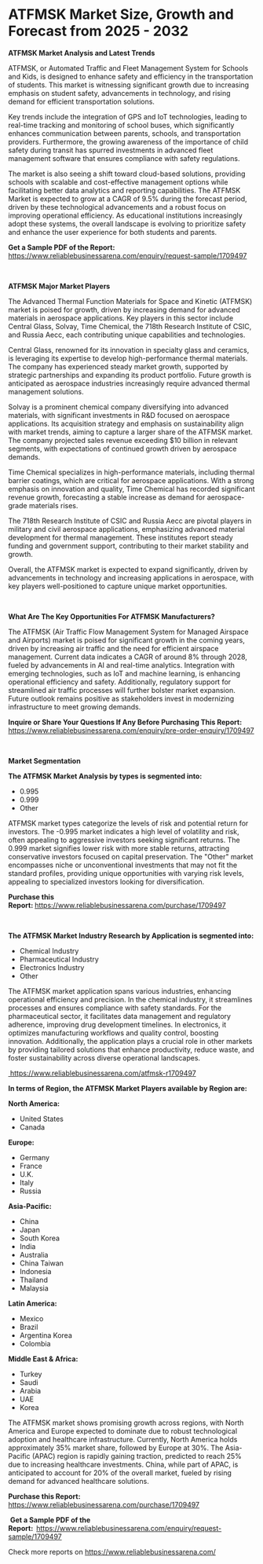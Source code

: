 <p><h1>ATFMSK Market Size, Growth and Forecast from 2025 - 2032</h1></p><p><strong>ATFMSK Market Analysis and Latest Trends</strong></p>
<p><p>ATFMSK, or Automated Traffic and Fleet Management System for Schools and Kids, is designed to enhance safety and efficiency in the transportation of students. This market is witnessing significant growth due to increasing emphasis on student safety, advancements in technology, and rising demand for efficient transportation solutions. </p><p>Key trends include the integration of GPS and IoT technologies, leading to real-time tracking and monitoring of school buses, which significantly enhances communication between parents, schools, and transportation providers. Furthermore, the growing awareness of the importance of child safety during transit has spurred investments in advanced fleet management software that ensures compliance with safety regulations.</p><p>The market is also seeing a shift toward cloud-based solutions, providing schools with scalable and cost-effective management options while facilitating better data analytics and reporting capabilities. The ATFMSK Market is expected to grow at a CAGR of 9.5% during the forecast period, driven by these technological advancements and a robust focus on improving operational efficiency. As educational institutions increasingly adopt these systems, the overall landscape is evolving to prioritize safety and enhance the user experience for both students and parents.</p></p>
<p><strong>Get a Sample PDF of the Report:&nbsp;</strong> <a href="https://www.reliablebusinessarena.com/enquiry/request-sample/1709497?utm_campaign=1990&utm_medium=2&utm_source=Github&utm_content=ia&utm_term=10012025&utm_id=atfmsk">https://www.reliablebusinessarena.com/enquiry/request-sample/1709497</a></p>
<p>&nbsp;</p>
<p><strong>ATFMSK Major Market Players</strong></p>
<p><p>The Advanced Thermal Function Materials for Space and Kinetic (ATFMSK) market is poised for growth, driven by increasing demand for advanced materials in aerospace applications. Key players in this sector include Central Glass, Solvay, Time Chemical, the 718th Research Institute of CSIC, and Russia Aecc, each contributing unique capabilities and technologies.</p><p>Central Glass, renowned for its innovation in specialty glass and ceramics, is leveraging its expertise to develop high-performance thermal materials. The company has experienced steady market growth, supported by strategic partnerships and expanding its product portfolio. Future growth is anticipated as aerospace industries increasingly require advanced thermal management solutions.</p><p>Solvay is a prominent chemical company diversifying into advanced materials, with significant investments in R&D focused on aerospace applications. Its acquisition strategy and emphasis on sustainability align with market trends, aiming to capture a larger share of the ATFMSK market. The company projected sales revenue exceeding $10 billion in relevant segments, with expectations of continued growth driven by aerospace demands.</p><p>Time Chemical specializes in high-performance materials, including thermal barrier coatings, which are critical for aerospace applications. With a strong emphasis on innovation and quality, Time Chemical has recorded significant revenue growth, forecasting a stable increase as demand for aerospace-grade materials rises.</p><p>The 718th Research Institute of CSIC and Russia Aecc are pivotal players in military and civil aerospace applications, emphasizing advanced material development for thermal management. These institutes report steady funding and government support, contributing to their market stability and growth.</p><p>Overall, the ATFMSK market is expected to expand significantly, driven by advancements in technology and increasing applications in aerospace, with key players well-positioned to capture unique market opportunities.</p></p>
<p>&nbsp;</p>
<p><strong>What Are The Key Opportunities For ATFMSK Manufacturers?</strong></p>
<p><p>The ATFMSK (Air Traffic Flow Management System for Managed Airspace and Airports) market is poised for significant growth in the coming years, driven by increasing air traffic and the need for efficient airspace management. Current data indicates a CAGR of around 8% through 2028, fueled by advancements in AI and real-time analytics. Integration with emerging technologies, such as IoT and machine learning, is enhancing operational efficiency and safety. Additionally, regulatory support for streamlined air traffic processes will further bolster market expansion. Future outlook remains positive as stakeholders invest in modernizing infrastructure to meet growing demands.</p></p>
<p><strong>Inquire or Share Your Questions If Any Before Purchasing This Report:</strong> <a href="https://www.reliablebusinessarena.com/enquiry/pre-order-enquiry/1709497?utm_campaign=1990&utm_medium=2&utm_source=Github&utm_content=ia&utm_term=10012025&utm_id=atfmsk">https://www.reliablebusinessarena.com/enquiry/pre-order-enquiry/1709497</a></p>
<p>&nbsp;</p>
<p><strong>Market Segmentation</strong></p>
<p><strong>The ATFMSK Market Analysis by types is segmented into:</strong></p>
<p><ul><li>0.995</li><li>0.999</li><li>Other</li></ul></p>
<p><p>ATFMSK market types categorize the levels of risk and potential return for investors. The -0.995 market indicates a high level of volatility and risk, often appealing to aggressive investors seeking significant returns. The 0.999 market signifies lower risk with more stable returns, attracting conservative investors focused on capital preservation. The "Other" market encompasses niche or unconventional investments that may not fit the standard profiles, providing unique opportunities with varying risk levels, appealing to specialized investors looking for diversification.</p></p>
<p><strong>Purchase this Report:&nbsp;</strong><a href="https://www.reliablebusinessarena.com/purchase/1709497?utm_campaign=1990&utm_medium=2&utm_source=Github&utm_content=ia&utm_term=10012025&utm_id=atfmsk">https://www.reliablebusinessarena.com/purchase/1709497</a></p>
<p>&nbsp;</p>
<p><strong>The ATFMSK Market Industry Research by Application is segmented into:</strong></p>
<p><ul><li>Chemical Industry</li><li>Pharmaceutical Industry</li><li>Electronics Industry</li><li>Other</li></ul></p>
<p><p>The ATFMSK market application spans various industries, enhancing operational efficiency and precision. In the chemical industry, it streamlines processes and ensures compliance with safety standards. For the pharmaceutical sector, it facilitates data management and regulatory adherence, improving drug development timelines. In electronics, it optimizes manufacturing workflows and quality control, boosting innovation. Additionally, the application plays a crucial role in other markets by providing tailored solutions that enhance productivity, reduce waste, and foster sustainability across diverse operational landscapes.</p></p>
<p><a href="https://www.reliablebusinessarena.com/atfmsk-r1709497?utm_campaign=1990&utm_medium=2&utm_source=Github&utm_content=ia&utm_term=10012025&utm_id=atfmsk">&nbsp;https://www.reliablebusinessarena.com/atfmsk-r1709497</a></p>
<p><strong>In terms of Region, the ATFMSK Market Players available by Region are:</strong></p>
<p>
    <p> <strong> North America: </strong>
        <ul>
            <li>United States</li>
            <li>Canada</li>
        </ul>
        </p> 
    <p> <strong> Europe: </strong>
        <ul>
            <li>Germany</li>
            <li>France</li>
            <li>U.K.</li>
            <li>Italy</li>
            <li>Russia</li>
        </ul>
        </p> 
    <p> <strong> Asia-Pacific: </strong>
        <ul>
            <li>China</li>
            <li>Japan</li>
            <li>South Korea</li>
            <li>India</li>
            <li>Australia</li>
            <li>China Taiwan</li>
            <li>Indonesia</li>
            <li>Thailand</li>
            <li>Malaysia</li>
        </ul>
        </p> 
    <p> <strong> Latin America: </strong>
        <ul>
            <li>Mexico</li>
            <li>Brazil</li>
            <li>Argentina Korea</li>
            <li>Colombia</li>
        </ul>
        </p> 
    <p> <strong> Middle East & Africa: </strong>
        <ul>
            <li>Turkey</li>
            <li>Saudi</li>
            <li>Arabia</li>
            <li>UAE</li>
            <li>Korea</li>
        </ul>
    </p>
    </p>
<p><p>The ATFMSK market shows promising growth across regions, with North America and Europe expected to dominate due to robust technological adoption and healthcare infrastructure. Currently, North America holds approximately 35% market share, followed by Europe at 30%. The Asia-Pacific (APAC) region is rapidly gaining traction, predicted to reach 25% due to increasing healthcare investments. China, while part of APAC, is anticipated to account for 20% of the overall market, fueled by rising demand for advanced healthcare solutions.</p></p>
<p><strong>Purchase this Report: </strong><a href="https://www.reliablebusinessarena.com/purchase/1709497?utm_campaign=1990&utm_medium=2&utm_source=Github&utm_content=ia&utm_term=10012025&utm_id=atfmsk">https://www.reliablebusinessarena.com/purchase/1709497</a></p>
<p>&nbsp;<strong>Get a Sample PDF of the Report:&nbsp;&nbsp;</strong><a href="https://www.reliablebusinessarena.com/enquiry/request-sample/1709497?utm_campaign=1990&utm_medium=2&utm_source=Github&utm_content=ia&utm_term=10012025&utm_id=atfmsk">https://www.reliablebusinessarena.com/enquiry/request-sample/1709497</a></p>
<p><strong></strong></p>
<p>Check more reports on <a href="https://www.reliablebusinessarena.com/?utm_campaign=1990&utm_medium=2&utm_source=Github&utm_content=ia&utm_term=10012025&utm_id=atfmsk">https://www.reliablebusinessarena.com/</a></p>